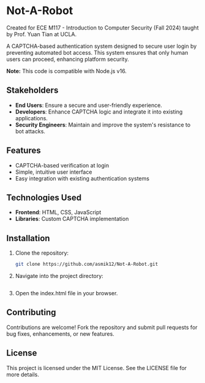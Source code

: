 # Not-A-Robot

Created for ECE M117 - Introduction to Computer Security (Fall 2024) taught by Prof. Yuan Tian at UCLA.

A CAPTCHA-based authentication system designed to secure user login by preventing automated bot access. This system ensures that only human users can proceed, enhancing platform security.

**Note:** This code is compatible with Node.js v16.

## Stakeholders
- **End Users**: Ensure a secure and user-friendly experience.
- **Developers**: Enhance CAPTCHA logic and integrate it into existing applications.
- **Security Engineers**: Maintain and improve the system's resistance to bot attacks.

## Features
- CAPTCHA-based verification at login
- Simple, intuitive user interface
- Easy integration with existing authentication systems

## Technologies Used
- **Frontend**: HTML, CSS, JavaScript
- **Libraries**: Custom CAPTCHA implementation

## Installation

1. Clone the repository:
   ```bash
   git clone https://github.com/asmik12/Not-A-Robot.git
2. Navigate into the project directory:
    ``` cd Not-A-Robot
3. Open the index.html file in your browser.

## Contributing
Contributions are welcome! Fork the repository and submit pull requests for bug fixes, enhancements, or new features.

## License
This project is licensed under the MIT License. See the LICENSE file for more details.
